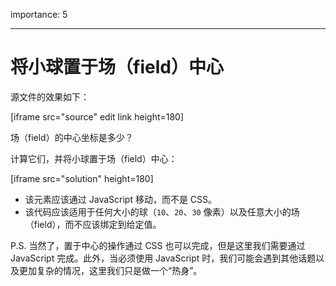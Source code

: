 importance: 5

---

# 将小球置于场（field）中心

源文件的效果如下：

[iframe src="source" edit link height=180]

场（field）的中心坐标是多少？

计算它们，并将小球置于场（field）中心：

[iframe src="solution" height=180]

- 该元素应该通过 JavaScript 移动，而不是 CSS。
- 该代码应该适用于任何大小的球（`10`、`20`、`30` 像素）以及任意大小的场（field），而不应该绑定到给定值。

P.S. 当然了，置于中心的操作通过 CSS 也可以完成，但是这里我们需要通过 JavaScript 完成。此外，当必须使用 JavaScript 时，我们可能会遇到其他话题以及更加复杂的情况，这里我们只是做一个“热身”。
